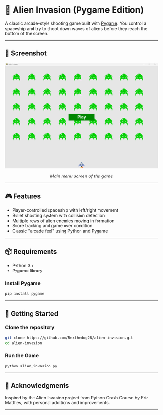 # 👾 Alien Invasion (Pygame Edition)

A classic arcade-style shooting game built with [Pygame](https://www.pygame.org/). You control a spaceship and try to shoot down waves of aliens before they reach the bottom of the screen.

---

## 📸 Screenshot

<p align="center">
  <img src="assets/screenshot.png" alt="Alien Invasion Screenshot" width="600"/>
</p>

<p align="center"><i>Main menu screen of the game</i></p>

---

## 🎮 Features

- Player-controlled spaceship with left/right movement
- Bullet shooting system with collision detection
- Multiple rows of alien enemies moving in formation
- Score tracking and game over condition
- Classic "arcade feel" using Python and Pygame

---

## 📦 Requirements

- Python 3.x
- Pygame library

### Install Pygame

```bash
pip install pygame
```
---

## 🚀 Getting Started
### Clone the repository
```bash
git clone https://github.com/Rexthedog28/alien-invasion.git
cd alien-invasion
```
### Run the Game
```bash
python alien_invasion.py
```
---

## 🙌 Acknowledgments
Inspired by the Alien Invasion project from Python Crash Course by Eric Matthes, with personal additions and improvements.

---

